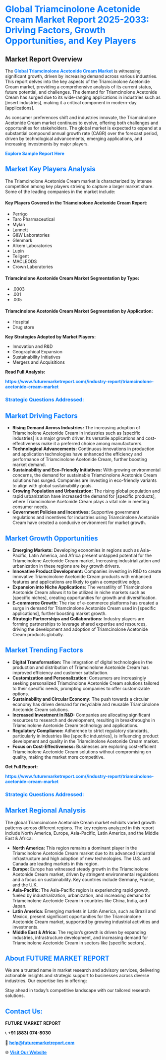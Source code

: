 <h1 style="color: #007BFF;">Global Triamcinolone Acetonide Cream Market Report 2025-2033: Driving Factors, Growth Opportunities, and Key Players</h1>

<section id="overview">
<h2>Market Report Overview</h2>
<p>The <a href="https://www.futuremarketreport.com//industry-report/triamcinolone-acetonide-cream-market" style="color: #007BFF; text-decoration: none;"><strong>Global Triamcinolone Acetonide Cream Market</strong></a> is witnessing significant growth, driven by increasing demand across various industries. This report delves into the key aspects of the Triamcinolone Acetonide Cream market, providing a comprehensive analysis of its current status, future potential, and challenges. The demand for Triamcinolone Acetonide Cream has surged due to its wide-ranging applications in industries such as [insert industries], making it a critical component in modern-day [applications].</p>
<p>As consumer preferences shift and industries innovate, the Triamcinolone Acetonide Cream market continues to evolve, offering both challenges and opportunities for stakeholders. The global market is expected to expand at a substantial compound annual growth rate (CAGR) over the forecast period, driven by technological advancements, emerging applications, and increasing investments by major players.</p>
</section>

<section id="overview">
<p><a href="https://www.futuremarketreport.com//request-sample/reportId=92532" style="color: #007BFF; text-decoration: none;"><strong>Explore Sample Report Here</strong></a></p>
</section>

<section id="key-players">
<h2 style="color: #007BFF;">Market Key Players Analysis</h2>
<p>The Triamcinolone Acetonide Cream market is characterized by intense competition among key players striving to capture a larger market share. Some of the leading companies in the market include:</p>
<h4>Key Players Covered in the Triamcinolone Acetonide Cream Report:</h4>
<ul><li>Perrigo</li><li>Taro Pharmaceutical</li><li>Mylan</li><li>Lannett</li><li>G&amp;W Laboratories</li><li>Glenmark</li><li>Alkem Laboratories</li><li>Lupin</li><li>Teligent</li><li>MACLEODS</li><li>Crown Laboratories</li></ul>
<h4>Triamcinolone Acetonide Cream Market Segmentation by Type:</h4>
<ul><li>.0003</li><li>.001</li><li>.005</li></ul>

<h4>Triamcinolone Acetonide Cream Market Segmentation by Application:</h4>
<ul><li>Hospital</li><li>Drug store</li></ul>
<p><strong>Key Strategies Adopted by Market Players:</strong></p>
<ul>
<li>Innovation and R&D</li>
<li>Geographical Expansion</li>
<li>Sustainability Initiatives</li>
<li>Mergers and Acquisitions</li>
</ul>
</section>

<section>
<p><strong>Read Full Analysis: </strong></p><a href="https://www.futuremarketreport.com//industry-report/triamcinolone-acetonide-cream-market" style="color: #007BFF; text-decoration: none;"><strong>https://www.futuremarketreport.com//industry-report/triamcinolone-acetonide-cream-market</strong></a>
<h3 style="color: #007BFF;">Strategic Questions Addressed:</h3>
</section>

<section id="driving-factors">
<h2 style="color: #007BFF;">Market Driving Factors</h2>
<ul>
<li><strong>Rising Demand Across Industries:</strong> The increasing adoption of Triamcinolone Acetonide Cream in industries such as [specific industries] is a major growth driver. Its versatile applications and cost-effectiveness make it a preferred choice among manufacturers.</li>
<li><strong>Technological Advancements:</strong> Continuous innovations in production and application technologies have enhanced the efficiency and performance of Triamcinolone Acetonide Cream, further boosting market demand.</li>
<li><strong>Sustainability and Eco-Friendly Initiatives:</strong> With growing environmental concerns, the demand for sustainable Triamcinolone Acetonide Cream solutions has surged. Companies are investing in eco-friendly variants to align with global sustainability goals.</li>
<li><strong>Growing Population and Urbanization:</strong> The rising global population and rapid urbanization have increased the demand for [specific products], where Triamcinolone Acetonide Cream plays a vital role in meeting consumer needs.</li>
<li><strong>Government Policies and Incentives:</strong> Supportive government regulations and incentives for industries using Triamcinolone Acetonide Cream have created a conducive environment for market growth.</li>
</ul>
</section>

<section id="growth-opportunities">
<h2 style="color: #007BFF;">Market Growth Opportunities</h2>
<ul>
<li><strong>Emerging Markets:</strong> Developing economies in regions such as Asia-Pacific, Latin America, and Africa present untapped potential for the Triamcinolone Acetonide Cream market. Increasing industrialization and urbanization in these regions are key growth drivers.</li>
<li><strong>Innovative Product Development:</strong> Companies investing in R&D to create innovative Triamcinolone Acetonide Cream products with enhanced features and applications are likely to gain a competitive edge.</li>
<li><strong>Expansion into Niche Applications:</strong> The versatility of Triamcinolone Acetonide Cream allows it to be utilized in niche markets such as [specific niches], creating opportunities for growth and diversification.</li>
<li><strong>E-commerce Growth:</strong> The rise of e-commerce platforms has created a surge in demand for Triamcinolone Acetonide Cream used in [specific applications], further boosting market growth.</li>
<li><strong>Strategic Partnerships and Collaborations:</strong> Industry players are forming partnerships to leverage shared expertise and resources, driving the development and adoption of Triamcinolone Acetonide Cream products globally.</li>
</ul>
</section>

<section id="trending-factors">
<h2 style="color: #007BFF;">Market Trending Factors</h2>
<ul>
<li><strong>Digital Transformation:</strong> The integration of digital technologies in the production and distribution of Triamcinolone Acetonide Cream has improved efficiency and customer satisfaction.</li>
<li><strong>Customization and Personalization:</strong> Consumers are increasingly seeking personalized Triamcinolone Acetonide Cream solutions tailored to their specific needs, prompting companies to offer customizable options.</li>
<li><strong>Sustainability and Circular Economy:</strong> The push towards a circular economy has driven demand for recyclable and reusable Triamcinolone Acetonide Cream solutions.</li>
<li><strong>Increased Investment in R&D:</strong> Companies are allocating significant resources to research and development, resulting in breakthroughs in Triamcinolone Acetonide Cream technology and applications.</li>
<li><strong>Regulatory Compliance:</strong> Adherence to strict regulatory standards, particularly in industries like [specific industries], is influencing product development and quality in the Triamcinolone Acetonide Cream market.</li>
<li><strong>Focus on Cost-Effectiveness:</strong> Businesses are exploring cost-efficient Triamcinolone Acetonide Cream solutions without compromising on quality, making the market more competitive.</li>
</ul>
</section>

<section>
<p><strong>Get Full Report: </strong></p><a href="https://www.futuremarketreport.com//industry-report/triamcinolone-acetonide-cream-market" style="color: #007BFF; text-decoration: none;"><strong>https://www.futuremarketreport.com//industry-report/triamcinolone-acetonide-cream-market</strong></a>
<h3 style="color: #007BFF;">Strategic Questions Addressed:</h3>
</section>


<section id="regional-analysis">
<h2 style="color: #007BFF;">Market Regional Analysis</h2>
<p>The global Triamcinolone Acetonide Cream market exhibits varied growth patterns across different regions. The key regions analyzed in this report include North America, Europe, Asia-Pacific, Latin America, and the Middle East & Africa:</p>
<ul>
<li><strong>North America:</strong> This region remains a dominant player in the Triamcinolone Acetonide Cream market due to its advanced industrial infrastructure and high adoption of new technologies. The U.S. and Canada are leading markets in this region.</li>
<li><strong>Europe:</strong> Europe has witnessed steady growth in the Triamcinolone Acetonide Cream market, driven by stringent environmental regulations and a focus on sustainability. Key countries include Germany, France, and the U.K.</li>
<li><strong>Asia-Pacific:</strong> The Asia-Pacific region is experiencing rapid growth, fueled by industrialization, urbanization, and increasing demand for Triamcinolone Acetonide Cream in countries like China, India, and Japan.</li>
<li><strong>Latin America:</strong> Emerging markets in Latin America, such as Brazil and Mexico, present significant opportunities for the Triamcinolone Acetonide Cream market, supported by growing industrial activities and investments.</li>
<li><strong>Middle East & Africa:</strong> The region’s growth is driven by expanding industries, infrastructure development, and increasing demand for Triamcinolone Acetonide Cream in sectors like [specific sectors].</li>
</ul>
</section>

<footer>
<h2 style="color: #007BFF;">About FUTURE MARKET REPORT</h2>
<p>We are a trusted name in market research and advisory services, delivering actionable insights and strategic support to businesses across diverse industries. Our expertise lies in offering:</p>

<p>Stay ahead in today’s competitive landscape with our tailored research solutions.</p>

<h2 style="color: #007BFF;">Contact Us:</h2>
<p><strong>FUTURE MARKET REPORT</strong></p>
<p>📞 <strong>+91 (883) 074-8030</strong></p>
<p>📧 <strong><a href="mailto:help@futuremarketreport.com" style="color: #007BFF;">help@futuremarketreport.com</a></strong></p>
<p>🌐 <strong><a href="https://www.futuremarketreport.com/" style="color: #007BFF;">Visit Our Website</a></strong></p>
</footer>